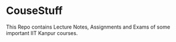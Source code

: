 # CouseStuff
This Repo contains Lecture Notes, Assignments and Exams of some important IIT Kanpur courses.
